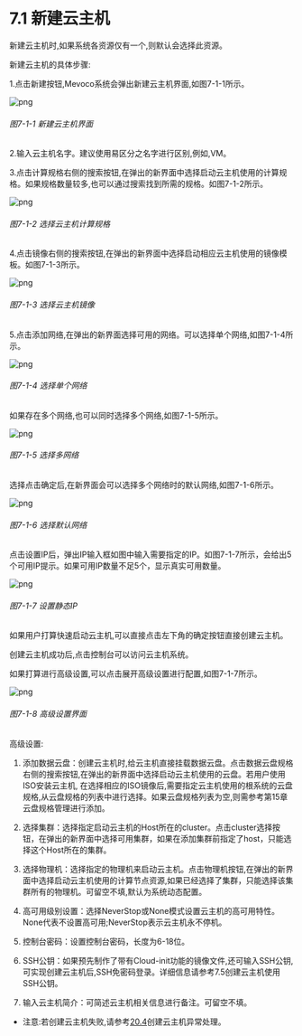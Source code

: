# 7.1 新建云主机

新建云主机时,如果系统各资源仅有一个,则默认会选择此资源。


新建云主机的具体步骤:

1.点击新建按钮,Mevoco系统会弹出新建云主机界面,如图7-1-1所示。

![png](../images/7-1-1.png "图7-1-1 新建云主机界面")
###### 图7-1-1 新建云主机界面

2.输入云主机名字。建议使用易区分之名字进行区别,例如,VM。

3.点击计算规格右侧的搜索按钮,在弹出的新界面中选择启动云主机使用的计算规格。如果规格数量较多,也可以通过搜索找到所需的规格。如图7-1-2所示。

![png](../images/7-1-2.png "图7-1-2 选择云主机计算规格")
###### 图7-1-2 选择云主机计算规格

4.点击镜像右侧的搜索按钮,在弹出的新界面中选择启动相应云主机使用的镜像模板。如图7-1-3所示。

![png](../images/7-1-3.png "图7-1-3 选择云主机镜像")
###### 图7-1-3 选择云主机镜像

5.点击添加网络,在弹出的新界面选择可用的网络。可以选择单个网络,如图7-1-4所示。

![png](../images/7-1-4.png "图7-1-4 选择单个网络")
###### 图7-1-4 选择单个网络

如果存在多个网络,也可以同时选择多个网络,如图7-1-5所示。

![png](../images/7-1-5.png "图7-1-5 选择多网络")
###### 图7-1-5 选择多网络

选择点击确定后,在新界面会可以选择多个网络时的默认网络,如图7-1-6所示。

![png](../images/7-1-6.png "图7-1-6 选择默认网络")
###### 图7-1-6 选择默认网络

点击设置IP后，弹出IP输入框如图中输入需要指定的IP。如图7-1-7所示，会给出5个可用IP提示。如果可用IP数量不足5个，显示真实可用数量。

![png](../images/7-1-7.png "图7-1-7 设置静态IP")
###### 图7-1-7 设置静态IP

如果用户打算快速启动云主机,可以直接点击左下角的确定按钮直接创建云主机。

创建云主机成功后,点击控制台可以访问云主机系统。

如果打算进行高级设置,可以点击展开高级设置进行配置,如图7-1-7所示。

![png](../images/7-1-8.png "图7-1-8 高级设置界面")
###### 图7-1-8 高级设置界面

高级设置:

1. 添加数据云盘：创建云主机时,给云主机直接挂载数据云盘。点击数据云盘规格右侧的搜索按钮,在弹出的新界面中选择启动云主机使用的云盘。若用户使用ISO安装云主机, 在选择相应的ISO镜像后,需要指定云主机使用的根系统的云盘规格,从云盘规格的列表中进行选择。如果云盘规格列表为空,则需参考第15章云盘规格管理进行添加。

2. 选择集群：选择指定启动云主机的Host所在的cluster。点击cluster选择按钮，在弹出的新界面中选择可用集群，如果在添加集群前指定了host，只能选择这个Host所在的集群。

3. 选择物理机：选择指定的物理机来启动云主机。点击物理机按钮,在弹出的新界面中选择启动云主机使用的计算节点资源,如果已经选择了集群，只能选择该集群所有的物理机。可留空不填,默认为系统动态配置。

4. 高可用级别设置：选择NeverStop或None模式设置云主机的高可用特性。None代表不设置高可用;NeverStop表示云主机永不停机。

5. 控制台密码：设置控制台密码，长度为6-18位。

6. SSH公钥：如果预先制作了带有Cloud-init功能的镜像文件,还可输入SSH公钥,可实现创建云主机后,SSH免密码登录。详细信息请参考7.5创建云主机使用SSH公钥。  

7. 输入云主机简介：可简述云主机相关信息进行备注。可留空不填。

 * 注意:若创建云主机失败,请参考[20.4](/exception/create-vm.md)创建云主机异常处理。


